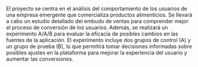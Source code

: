 El proyecto se centra en el análisis del comportamiento de los usuarios de una empresa emergente que comercializa productos alimenticios. Se llevará a cabo un estudio detallado del embudo de ventas para comprender mejor el proceso de conversión de los usuarios. Además, se realizará un experimento A/A/B para evaluar la eficacia de posibles cambios en las fuentes de la aplicación. El experimento incluye dos grupos de control (A) y un grupo de prueba (B), lo que permitirá tomar decisiones informadas sobre posibles ajustes en la plataforma para mejorar la experiencia del usuario y aumentar las conversiones.
